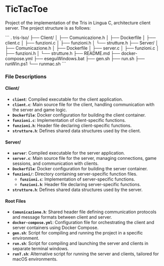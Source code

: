 # TicTacToe
Project of the implementation of the Tris in Lingua C, architecture client server.
The project structure is as follows:

\`\`\`
.
tris-lso/
├── Client/
│   ├── Comunicazione.h
│   ├── Dockerfile
│   ├── client.c
│   ├── funzioni.c
│   ├── funzioni.h
│   └── strutture.h
├── Server/
│   ├── Comunicazione.h
│   ├── Dockerfile
│   ├── server.c
│   ├── funzioni.c
│   ├── funzioni.h
│   └── strutture.h
├── README.md
├── docker-compose.yml
├── eseguiWindows.bat
├── gen.sh
├── run.sh
├── runWin.ps1
└── runmac.sh
\`\`\`
### File Descriptions

#### Client/
- **`client`**: Compiled executable for the client application.
- **`client.c`**: Main source file for the client, handling communication with the server and game logic.
- **`Dockerfile`**: Docker configuration for building the client container.
- **`funzioni.c`**: Implementation of client-specific functions.
- **`funzioni.h`**: Header file declaring client-specific functions.
- **`strutture.h`**: Defines shared data structures used by the client.

#### Server/
- **`server`**: Compiled executable for the server application.
- **`server.c`**: Main source file for the server, managing connections, game sessions, and communication with clients.
- **`Dockerfile`**: Docker configuration for building the server container.
- **`funzioni/`**: Directory containing server-specific function files.
  - **`funzioni.c`**: Implementation of server-specific functions.
  - **`funzioni.h`**: Header file declaring server-specific functions.
- **`strutture.h`**: Defines shared data structures used by the server.

#### Root Files
- **`Comunicazione.h`**: Shared header file defining communication protocols and message formats between client and server.
- **`docker-compose.yml`**: Configuration file for orchestrating the client and server containers using Docker Compose.
- **`gen.sh`**: Script for compiling and running the project in a specific environment.
- **`run.sh`**: Script for compiling and launching the server and clients in separate terminal windows.
- **`runT.sh`**: Alternative script for running the server and clients, tailored for macOS environments.